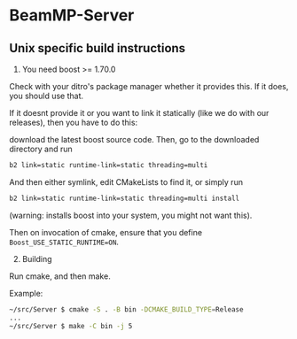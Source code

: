 # BeamMP-Server

## Unix specific build instructions

1. You need boost >= 1.70.0

Check with your ditro's package manager whether it provides this. If it does, you should use that. 


If it doesnt provide it or you want to link it statically (like we do with our releases), then you have to do this:

download the latest boost source code.
Then, go to the downloaded directory and run
```sh
b2 link=static runtime-link=static threading=multi
```
And then either symlink, edit CMakeLists to find it, or simply run
```sh
b2 link=static runtime-link=static threading=multi install
```
(warning: installs boost into your system, you might not want this).

Then on invocation of cmake, ensure that you define `Boost_USE_STATIC_RUNTIME=ON`.


2. Building

Run cmake, and then make.

Example:

```bash
~/src/Server $ cmake -S . -B bin -DCMAKE_BUILD_TYPE=Release
...
~/src/Server $ make -C bin -j 5
```
